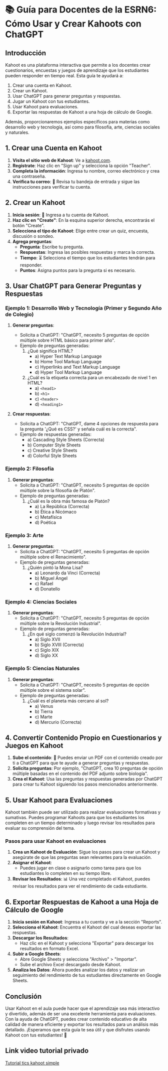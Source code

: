 # 📚 Guía para Docentes de la ESRN6: Cómo Usar y Crear Kahoots con ChatGPT

## Introducción

Kahoot es una plataforma interactiva que permite a los docentes crear cuestionarios, encuestas y juegos de aprendizaje que los estudiantes pueden responder en tiempo real. Esta guía te ayudará a:

1. Crear una cuenta en Kahoot.
2. Crear un Kahoot.
3. Usar ChatGPT para generar preguntas y respuestas.
4. Jugar un Kahoot con tus estudiantes.
5. Usar Kahoot para evaluaciones.
6. Exportar las respuestas de Kahoot a una hoja de cálculo de Google.

Además, proporcionaremos ejemplos específicos para materias como desarrollo web y tecnología, así como para filosofía, arte, ciencias sociales y naturales.

## 1. Crear una Cuenta en Kahoot

1. **Visita el sitio web de Kahoot**: Ve a [kahoot.com](https://kahoot.com).
2. **Regístrate**: Haz clic en "Sign up" y selecciona la opción "Teacher".
3. **Completa la información**: Ingresa tu nombre, correo electrónico y crea una contraseña.
4. **Verifica tu correo**: 📧 Revisa tu bandeja de entrada y sigue las instrucciones para verificar tu cuenta.

## 2. Crear un Kahoot

1. **Inicia sesión**: 🔑 Ingresa a tu cuenta de Kahoot.
2. **Haz clic en "Create"**: En la esquina superior derecha, encontrarás el botón "Create".
3. **Selecciona el tipo de Kahoot**: Elige entre crear un quiz, encuesta, discusión o sondeo.
4. **Agrega preguntas**:
    - **Pregunta**: Escribe tu pregunta.
    - **Respuestas**: Ingresa las posibles respuestas y marca la correcta.
    - **Tiempo**: ⏳ Selecciona el tiempo que los estudiantes tendrán para responder.
    - **Puntos**: Asigna puntos para la pregunta si es necesario.

## 3. Usar ChatGPT para Generar Preguntas y Respuestas

### Ejemplo 1: Desarrollo Web y Tecnología (Primer y Segundo Año de Colegio)

1. **Generar preguntas**:
    - Solicita a ChatGPT: "ChatGPT, necesito 5 preguntas de opción múltiple sobre HTML básico para primer año".
    - Ejemplo de preguntas generadas:
      1. ¿Qué significa HTML?
         - a) Hyper Text Markup Language
         - b) Home Tool Markup Language
         - c) Hyperlinks and Text Markup Language
         - d) Hyper Tool Markup Language
      2. ¿Cuál es la etiqueta correcta para un encabezado de nivel 1 en HTML?
         - a) `<head1>`
         - b) `<h1>`
         - c) `<header>`
         - d) `<heading1>`

2. **Crear respuestas**:
    - Solicita a ChatGPT: "ChatGPT, dame 4 opciones de respuesta para la pregunta '¿Qué es CSS?' y señala cuál es la correcta".
    - Ejemplo de respuestas generadas:
      - a) Cascading Style Sheets (Correcta)
      - b) Computer Style Sheets
      - c) Creative Style Sheets
      - d) Colorful Style Sheets

### Ejemplo 2: Filosofía

1. **Generar preguntas**:
    - Solicita a ChatGPT: "ChatGPT, necesito 5 preguntas de opción múltiple sobre la filosofía de Platón".
    - Ejemplo de preguntas generadas:
      1. ¿Cuál es la obra más famosa de Platón?
         - a) La República (Correcta)
         - b) Ética a Nicómaco
         - c) Metafísica
         - d) Poética

### Ejemplo 3: Arte

1. **Generar preguntas**:
    - Solicita a ChatGPT: "ChatGPT, necesito 5 preguntas de opción múltiple sobre el Renacimiento".
    - Ejemplo de preguntas generadas:
      1. ¿Quién pintó la Mona Lisa?
         - a) Leonardo da Vinci (Correcta)
         - b) Miguel Ángel
         - c) Rafael
         - d) Donatello

### Ejemplo 4: Ciencias Sociales

1. **Generar preguntas**:
    - Solicita a ChatGPT: "ChatGPT, necesito 5 preguntas de opción múltiple sobre la Revolución Industrial".
    - Ejemplo de preguntas generadas:
      1. ¿En qué siglo comenzó la Revolución Industrial?
         - a) Siglo XVII
         - b) Siglo XVIII (Correcta)
         - c) Siglo XIX
         - d) Siglo XX

### Ejemplo 5: Ciencias Naturales

1. **Generar preguntas**:
    - Solicita a ChatGPT: "ChatGPT, necesito 5 preguntas de opción múltiple sobre el sistema solar".
    - Ejemplo de preguntas generadas:
      1. ¿Cuál es el planeta más cercano al sol?
         - a) Venus
         - b) Tierra
         - c) Marte
         - d) Mercurio (Correcta)

## 4. Convertir Contenido Propio en Cuestionarios y Juegos en Kahoot

1. **Sube el contenido**: 📄 Puedes enviar un PDF con el contenido creado por ti a ChatGPT para que te ayude a generar preguntas y respuestas.
2. **Solicita preguntas**: Por ejemplo, "ChatGPT, crea 10 preguntas de opción múltiple basadas en el contenido del PDF adjunto sobre biología".
3. **Crea el Kahoot**: Usa las preguntas y respuestas generadas por ChatGPT para crear tu Kahoot siguiendo los pasos mencionados anteriormente.

## 5. Usar Kahoot para Evaluaciones

Kahoot también puede ser utilizado para realizar evaluaciones formativas y sumativas. Puedes programar Kahoots para que los estudiantes los completen en un tiempo determinado y luego revisar los resultados para evaluar su comprensión del tema.

### Pasos para usar Kahoot en evaluaciones

1. **Crea un Kahoot de Evaluación**: Sigue los pasos para crear un Kahoot y asegúrate de que las preguntas sean relevantes para la evaluación.
2. **Asignar el Kahoot**:
    - Puedes jugar en clase o asignarlo como tarea para que los estudiantes lo completen en su tiempo libre.
3. **Revisar los Resultados**: 📊 Una vez completado el Kahoot, puedes revisar los resultados para ver el rendimiento de cada estudiante.

## 6. Exportar Respuestas de Kahoot a una Hoja de Cálculo de Google

1. **Inicia sesión en Kahoot**: Ingresa a tu cuenta y ve a la sección "Reports".
2. **Selecciona el Kahoot**: Encuentra el Kahoot del cual deseas exportar las respuestas.
3. **Descargar los Resultados**:
    - Haz clic en el Kahoot y selecciona "Exportar" para descargar los resultados en formato Excel.
4. **Subir a Google Sheets**:
    - Abre Google Sheets y selecciona "Archivo" > "Importar".
    - Sube el archivo Excel descargado desde Kahoot.
5. **Analiza los Datos**: Ahora puedes analizar los datos y realizar un seguimiento del rendimiento de tus estudiantes directamente en Google Sheets.

## Conclusión

Usar Kahoot en el aula puede hacer que el aprendizaje sea más interactivo y divertido, además de ser una excelente herramienta para evaluaciones. Con la ayuda de ChatGPT, puedes crear contenido educativo de alta calidad de manera eficiente y exportar los resultados para un análisis más detallado. ¡Esperamos que esta guía te sea útil y que disfrutes usando Kahoot con tus estudiantes! 🎉

## Link video tutorial privado

[Tutorial tics kahoot simple]()
